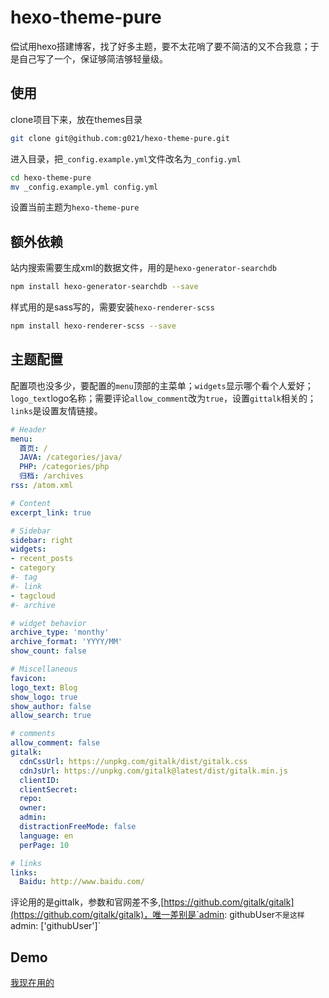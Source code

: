 # hexo-theme-pure

偿试用hexo搭建博客，找了好多主题，要不太花哨了要不简洁的又不合我意；于是自己写了一个，保证够简洁够轻量级。

## 使用

clone项目下来，放在themes目录

```bash
git clone git@github.com:g021/hexo-theme-pure.git 
```

进入目录，把`_config.example.yml`文件改名为`_config.yml`

```bash
cd hexo-theme-pure
mv _config.example.yml config.yml
```

设置当前主题为`hexo-theme-pure`


## 额外依赖

站内搜索需要生成xml的数据文件，用的是`hexo-generator-searchdb`

```bash
npm install hexo-generator-searchdb --save
```

样式用的是sass写的，需要安装`hexo-renderer-scss`

```bash
npm install hexo-renderer-scss --save
```

## 主题配置

配置项也没多少，要配置的`menu`顶部的主菜单；`widgets`显示哪个看个人爱好；`logo_text`logo名称；需要评论`allow_comment`改为`true`，设置`gittalk`相关的；`links`是设置友情链接。

```yml
# Header
menu:
  首页: /
  JAVA: /categories/java/
  PHP: /categories/php
  归档: /archives
rss: /atom.xml

# Content
excerpt_link: true

# Sidebar
sidebar: right
widgets:
- recent_posts
- category
#- tag
#- link
- tagcloud
#- archive

# widget behavior
archive_type: 'monthy'
archive_format: 'YYYY/MM'
show_count: false

# Miscellaneous
favicon:
logo_text: Blog
show_logo: true
show_author: false
allow_search: true

# comments
allow_comment: false
gitalk:
  cdnCssUrl: https://unpkg.com/gitalk/dist/gitalk.css
  cdnJsUrl: https://unpkg.com/gitalk@latest/dist/gitalk.min.js
  clientID:
  clientSecret:
  repo:
  owner:
  admin:
  distractionFreeMode: false
  language: en
  perPage: 10

# links
links:
  Baidu: http://www.baidu.com/

```

评论用的是gittalk，参数和官网差不多,[https://github.com/gitalk/gitalk](https://github.com/gitalk/gitalk)，唯一差别是`admin: githubUser`不是这样`admin: ['githubUser']`

## Demo

[我现在用的](https://g021.github.io/)


